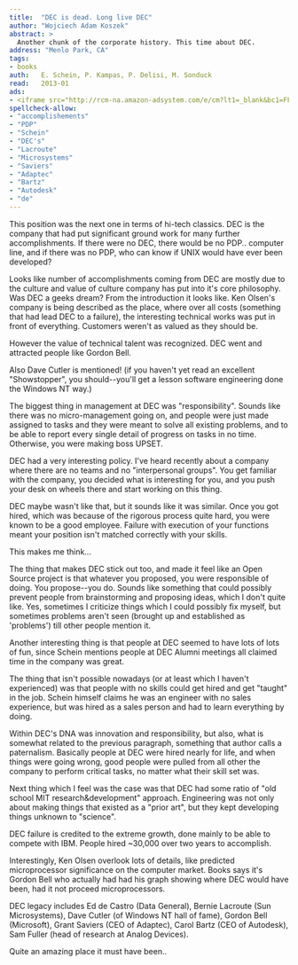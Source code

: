 ```yaml
---
title:	"DEC is dead. Long live DEC"
author: "Wojciech Adam Koszek"
abstract: >
  Another chunk of the corporate history. This time about DEC.
address: "Menlo Park, CA"
tags:
- books
auth:	E. Schein, P. Kampas, P. Delisi, M. Sonduck
read:	2013-01
ads:
- <iframe src="http://rcm-na.amazon-adsystem.com/e/cm?lt1=_blank&bc1=FFFFFF&IS2=1&npa=1&bg1=FFFFFF&fc1=000000&lc1=FF0000&t=wojcadamkoszh-20&o=1&p=8&l=as4&m=amazon&f=ifr&ref=ss_til&asins=1576753050" style="width:120px;height:240px;" scrolling="no" marginwidth="0" marginheight="0" frameborder="0"></iframe>
spellcheck-allow:
- "accomplishements"
- "PDP"
- "Schein"
- "DEC's"
- "Lacroute"
- "Microsystems"
- "Saviers"
- "Adaptec"
- "Bartz"
- "Autodesk"
- "de"
---
```


This position was the next one in terms of hi-tech classics. DEC is the
company that had put significant ground work for many further
accomplishments. If there were no DEC, there would be no PDP.. computer
line, and if there was no PDP, who can know if UNIX would have ever been
developed?

Looks like number of accomplishments coming from DEC are mostly due to the
culture and value of culture company has put into it's core philosophy.
Was DEC a geeks dream?
From the introduction it looks like.
Ken Olsen's company is being described as the place, where over all costs
(something that had lead DEC to a failure), the interesting technical works
was put in front of everything. Customers weren't as valued as they should
be.

However the value of technical talent was recognized. DEC went and attracted
people like Gordon Bell.

Also Dave Cutler is mentioned! (if you haven't yet read an excellent
"Showstopper", you should--you'll get a lesson software engineering done the
Windows NT way.)

The biggest thing in management at DEC was "responsibility". Sounds like
there was no micro-management going on, and people were just made assigned
to tasks and they were meant to solve all existing problems, and to be able
to report every single detail of progress on tasks in no time. Otherwise,
you were making boss UPSET.

DEC had a very interesting policy. I've heard recently about a company where
there are no teams and no "interpersonal groups". You get familiar with the
company, you decided what is interesting for you, and you push your desk on
wheels there and start working on this thing.

DEC maybe wasn't like that, but it sounds like it was similar. Once you got
hired, which was because of the rigorous process quite hard, you were known
to be a good employee. Failure with execution of your functions meant your
position isn't matched correctly with your skills.

This makes me think...

The thing that makes DEC stick out too, and made it feel like an Open Source
project is that whatever you proposed, you were responsible of doing.
You propose--you do. Sounds like something that could possibly prevent
people from brainstorming and proposing ideas, which I don't quite like.
Yes, sometimes I criticize things which I could possibly fix myself, but
sometimes problems aren't seen (brought up and established as 'problems')
till other people mention it.

Another interesting thing is that people at DEC seemed to have lots of lots
of fun, since Schein mentions people at DEC Alumni meetings all claimed time
in the company was great.

The thing that isn't possible nowadays (or at least which I haven't
experienced) was that people with no skills could get hired and get "taught"
in the job. Schein himself claims he was an engineer with no sales
experience, but was hired as a sales person and had to learn everything by
doing.

Within DEC's DNA was innovation and responsibility, but also, what is
somewhat related to the previous paragraph, something that author calls a
paternalism. Basically people at DEC were hired nearly for life, and when
things were going wrong, good people were pulled from all other the company
to perform critical tasks, no matter what their skill set was.

Next thing which I feel was the case was that DEC had some ratio of "old
school MIT research&development" approach. Engineering was not only about
making things that existed as a "prior art", but they kept developing things
unknown to "science".

DEC failure is credited to the extreme growth, done mainly to be able to
compete with IBM. People hired ~30,000 over two years to accomplish.

Interestingly, Ken Olsen overlook lots of details, like predicted
microprocessor significance on the computer market. Books says it's Gordon
Bell who actually had had his graph showing where DEC would have been, had
it not proceed microprocessors.

DEC legacy includes Ed de Castro (Data General), Bernie Lacroute (Sun
Microsystems), Dave Cutler (of Windows NT hall of fame), Gordon Bell
(Microsoft), Grant Saviers (CEO of Adaptec), Carol Bartz (CEO of Autodesk),
Sam Fuller (head of research at Analog Devices).

Quite an amazing place it must have been..
